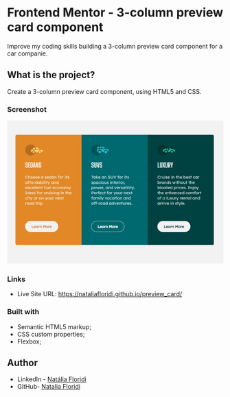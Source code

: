 # Frontend Mentor - 3-column preview card component

Improve my coding skills building a 3-column preview card component for a car companie.

## What is the project?

Create a 3-column preview card component, using HTML5 and CSS.

### Screenshot

![Screenshot 3-column preview card]( https://github.com/NataliaFloridi/preview_card/blob/master/imgs/screenshot.jpg)

### Links

- Live Site URL: https://nataliafloridi.github.io/preview_card/

### Built with

- Semantic HTML5 markup;
- CSS custom properties;
- Flexbox;

## Author

- LinkedIn - [Natália Floridi](https://www.linkedin.com/in/natalia-floridi/)
- GitHub- [Natalia Floridi](https://github.com/NataliaFloridi/)
